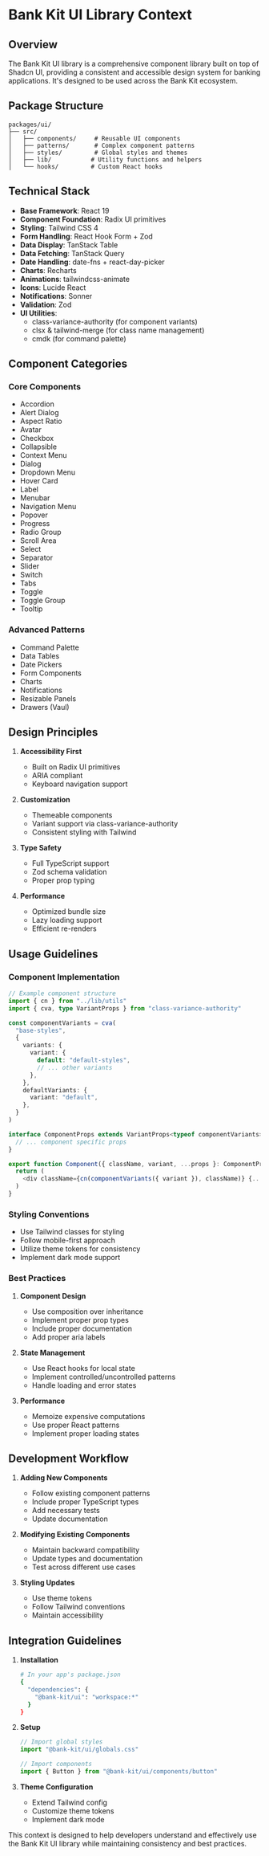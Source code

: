 # Bank Kit UI Library Context

## Overview
The Bank Kit UI library is a comprehensive component library built on top of Shadcn UI, providing a consistent and accessible design system for banking applications. It's designed to be used across the Bank Kit ecosystem.

## Package Structure
```
packages/ui/
├── src/
│   ├── components/     # Reusable UI components
│   ├── patterns/       # Complex component patterns
│   ├── styles/         # Global styles and themes
│   ├── lib/           # Utility functions and helpers
│   └── hooks/         # Custom React hooks
```

## Technical Stack
- **Base Framework**: React 19
- **Component Foundation**: Radix UI primitives
- **Styling**: Tailwind CSS 4
- **Form Handling**: React Hook Form + Zod
- **Data Display**: TanStack Table
- **Data Fetching**: TanStack Query
- **Date Handling**: date-fns + react-day-picker
- **Charts**: Recharts
- **Animations**: tailwindcss-animate
- **Icons**: Lucide React
- **Notifications**: Sonner
- **Validation**: Zod
- **UI Utilities**: 
  - class-variance-authority (for component variants)
  - clsx & tailwind-merge (for class name management)
  - cmdk (for command palette)

## Component Categories

### Core Components
- Accordion
- Alert Dialog
- Aspect Ratio
- Avatar
- Checkbox
- Collapsible
- Context Menu
- Dialog
- Dropdown Menu
- Hover Card
- Label
- Menubar
- Navigation Menu
- Popover
- Progress
- Radio Group
- Scroll Area
- Select
- Separator
- Slider
- Switch
- Tabs
- Toggle
- Toggle Group
- Tooltip

### Advanced Patterns
- Command Palette
- Data Tables
- Date Pickers
- Form Components
- Charts
- Notifications
- Resizable Panels
- Drawers (Vaul)

## Design Principles
1. **Accessibility First**
   - Built on Radix UI primitives
   - ARIA compliant
   - Keyboard navigation support

2. **Customization**
   - Themeable components
   - Variant support via class-variance-authority
   - Consistent styling with Tailwind

3. **Type Safety**
   - Full TypeScript support
   - Zod schema validation
   - Proper prop typing

4. **Performance**
   - Optimized bundle size
   - Lazy loading support
   - Efficient re-renders

## Usage Guidelines

### Component Implementation
```typescript
// Example component structure
import { cn } from "../lib/utils"
import { cva, type VariantProps } from "class-variance-authority"

const componentVariants = cva(
  "base-styles",
  {
    variants: {
      variant: {
        default: "default-styles",
        // ... other variants
      },
    },
    defaultVariants: {
      variant: "default",
    },
  }
)

interface ComponentProps extends VariantProps<typeof componentVariants> {
  // ... component specific props
}

export function Component({ className, variant, ...props }: ComponentProps) {
  return (
    <div className={cn(componentVariants({ variant }), className)} {...props} />
  )
}
```

### Styling Conventions
- Use Tailwind classes for styling
- Follow mobile-first approach
- Utilize theme tokens for consistency
- Implement dark mode support

### Best Practices
1. **Component Design**
   - Use composition over inheritance
   - Implement proper prop types
   - Include proper documentation
   - Add proper aria labels

2. **State Management**
   - Use React hooks for local state
   - Implement controlled/uncontrolled patterns
   - Handle loading and error states

3. **Performance**
   - Memoize expensive computations
   - Use proper React patterns
   - Implement proper loading states

## Development Workflow
1. **Adding New Components**
   - Follow existing component patterns
   - Include proper TypeScript types
   - Add necessary tests
   - Update documentation

2. **Modifying Existing Components**
   - Maintain backward compatibility
   - Update types and documentation
   - Test across different use cases

3. **Styling Updates**
   - Use theme tokens
   - Follow Tailwind conventions
   - Maintain accessibility

## Integration Guidelines
1. **Installation**
   ```bash
   # In your app's package.json
   {
     "dependencies": {
       "@bank-kit/ui": "workspace:*"
     }
   }
   ```

2. **Setup**
   ```typescript
   // Import global styles
   import "@bank-kit/ui/globals.css"
   
   // Import components
   import { Button } from "@bank-kit/ui/components/button"
   ```

3. **Theme Configuration**
   - Extend Tailwind config
   - Customize theme tokens
   - Implement dark mode

This context is designed to help developers understand and effectively use the Bank Kit UI library while maintaining consistency and best practices. 